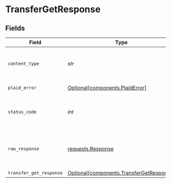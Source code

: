 # TransferGetResponse


## Fields

| Field                                                                                      | Type                                                                                       | Required                                                                                   | Description                                                                                |
| ------------------------------------------------------------------------------------------ | ------------------------------------------------------------------------------------------ | ------------------------------------------------------------------------------------------ | ------------------------------------------------------------------------------------------ |
| `content_type`                                                                             | *str*                                                                                      | :heavy_check_mark:                                                                         | HTTP response content type for this operation                                              |
| `plaid_error`                                                                              | [Optional[components.PlaidError]](../../models/components/plaiderror.md)                   | :heavy_minus_sign:                                                                         | Error response                                                                             |
| `status_code`                                                                              | *int*                                                                                      | :heavy_check_mark:                                                                         | HTTP response status code for this operation                                               |
| `raw_response`                                                                             | [requests.Response](https://requests.readthedocs.io/en/latest/api/#requests.Response)      | :heavy_check_mark:                                                                         | Raw HTTP response; suitable for custom response parsing                                    |
| `transfer_get_response`                                                                    | [Optional[components.TransferGetResponse]](../../models/components/transfergetresponse.md) | :heavy_minus_sign:                                                                         | OK                                                                                         |